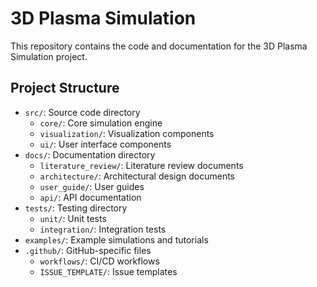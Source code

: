 # 3D Plasma Simulation

This repository contains the code and documentation for the 3D Plasma Simulation project.

## Project Structure
- `src/`: Source code directory
  - `core/`: Core simulation engine
  - `visualization/`: Visualization components
  - `ui/`: User interface components
- `docs/`: Documentation directory
  - `literature_review/`: Literature review documents
  - `architecture/`: Architectural design documents
  - `user_guide/`: User guides
  - `api/`: API documentation
- `tests/`: Testing directory
  - `unit/`: Unit tests
  - `integration/`: Integration tests
- `examples/`: Example simulations and tutorials
- `.github/`: GitHub-specific files
  - `workflows/`: CI/CD workflows
  - `ISSUE_TEMPLATE/`: Issue templates

